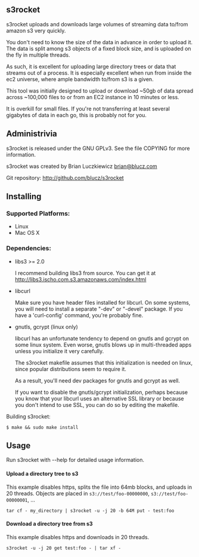 ## s3rocket ##

s3rocket uploads and downloads large volumes of streaming data to/from amazon
s3 very quickly.

You don't need to know the size of the data in advance in order to upload it.
The data is split among s3 objects of a fixed block size, and is uploaded on
the fly in multiple threads.

As such, it is excellent for uploading large directory trees or data that
streams out of a process. It is especially excellent when run from inside the
ec2 universe, where ample bandwidth to/from s3 is a given.

This tool was initially designed to upload or download ~50gb of data spread
across ~100,000 files to or from an EC2 instance in 10 minutes or less.

It is overkill for small files. If you're not transferring at least several
gigabytes of data in each go, this is probably not for you.


## Administrivia ##

s3rocket is released under the GNU GPLv3. See the file COPYING for more
information.

s3rocket was created by Brian Luczkiewicz <brian@blucz.com>

Git repository: http://github.com/blucz/s3rocket


## Installing ##

### Supported Platforms: ###

- Linux
- Mac OS X

### Dependencies: ###

* libs3   >= 2.0

  I recommend building libs3 from source. You can get it at http://libs3.ischo.com.s3.amazonaws.com/index.html

* libcurl

  Make sure you have header files installed for libcurl. On some systems,
  you will need to install a separate "-dev" or "-devel" package. If you
  have a 'curl-config' command, you're probably fine.

* gnutls, gcrypt (linux only)

  libcurl has an unfortunate tendency to depend on gnutls and gcrypt on
  some linux system. Even worse, gnutls blows up in multi-threaded apps
  unless you initialize it very carefully.

  The s3rocket makefile assumes that this initialization is needed on linux,
  since popular distributions seem to require it.
   
  As a result, you'll need dev packages for gnutls and gcrypt as well.

  If you want to disable the gnutls/gcrypt initialization, perhaps because
  you know that your libcurl uses an alternative SSL library or because you
  don't intend to use SSL, you can do so by editing the makefile.

Building s3rocket:

    $ make && sudo make install

## Usage ##


Run s3rocket with --help for detailed usage information.

#### Upload a directory tree to s3 ####

This example disables https, splits the file into 64mb blocks, and uploads
in 20 threads. Objects are placed in `s3://test/foo-00000000`,
`s3://test/foo-00000001`, ...

    tar cf - my_directory | s3rocket -u -j 20 -b 64M put - test:foo


#### Download a directory tree from s3 ####

This example disables https and downloads in 20 threads.

    s3rocket -u -j 20 get test:foo - | tar xf -
